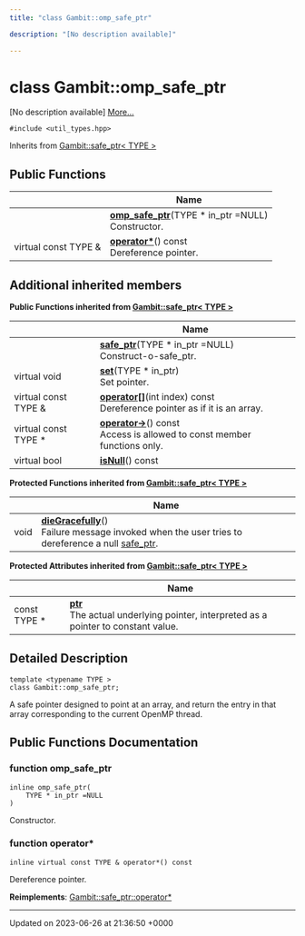 ```yaml
---
title: "class Gambit::omp_safe_ptr"

description: "[No description available]"

---
```


# class Gambit::omp_safe_ptr



[No description available] [More...](#detailed-description)


`#include <util_types.hpp>`

Inherits from [Gambit::safe_ptr< TYPE >](/documentation/code/classes/classgambit_1_1safe__ptr/)

## Public Functions

|                | Name           |
| -------------- | -------------- |
| | **[omp_safe_ptr](/documentation/code/classes/classgambit_1_1omp__safe__ptr/#function-omp-safe-ptr)**(TYPE * in_ptr =NULL)<br>Constructor.  |
| virtual const TYPE & | **[operator*](/documentation/code/classes/classgambit_1_1omp__safe__ptr/#function-operator)**() const<br>Dereference pointer.  |

## Additional inherited members

**Public Functions inherited from [Gambit::safe_ptr< TYPE >](/documentation/code/classes/classgambit_1_1safe__ptr/)**

|                | Name           |
| -------------- | -------------- |
| | **[safe_ptr](/documentation/code/classes/classgambit_1_1safe__ptr/#function-safe-ptr)**(TYPE * in_ptr =NULL)<br>Construct-o-safe_ptr.  |
| virtual void | **[set](/documentation/code/classes/classgambit_1_1safe__ptr/#function-set)**(TYPE * in_ptr)<br>Set pointer.  |
| virtual const TYPE & | **[operator[]](/documentation/code/classes/classgambit_1_1safe__ptr/#function-operator)**(int index) const<br>Dereference pointer as if it is an array.  |
| virtual const TYPE * | **[operator->](/documentation/code/classes/classgambit_1_1safe__ptr/#function-operator)**() const<br>Access is allowed to const member functions only.  |
| virtual bool | **[isNull](/documentation/code/classes/classgambit_1_1safe__ptr/#function-isnull)**() const |

**Protected Functions inherited from [Gambit::safe_ptr< TYPE >](/documentation/code/classes/classgambit_1_1safe__ptr/)**

|                | Name           |
| -------------- | -------------- |
| void | **[dieGracefully](/documentation/code/classes/classgambit_1_1safe__ptr/#function-diegracefully)**()<br>Failure message invoked when the user tries to dereference a null [safe_ptr](/documentation/code/classes/classgambit_1_1safe__ptr/).  |

**Protected Attributes inherited from [Gambit::safe_ptr< TYPE >](/documentation/code/classes/classgambit_1_1safe__ptr/)**

|                | Name           |
| -------------- | -------------- |
| const TYPE * | **[ptr](/documentation/code/classes/classgambit_1_1safe__ptr/#variable-ptr)** <br>The actual underlying pointer, interpreted as a pointer to constant value.  |


## Detailed Description

```
template <typename TYPE >
class Gambit::omp_safe_ptr;
```


A safe pointer designed to point at an array, and return the entry in that array corresponding to the current OpenMP thread. 

## Public Functions Documentation

### function omp_safe_ptr

```
inline omp_safe_ptr(
    TYPE * in_ptr =NULL
)
```

Constructor. 

### function operator*

```
inline virtual const TYPE & operator*() const
```

Dereference pointer. 

**Reimplements**: [Gambit::safe_ptr::operator*](/documentation/code/classes/classgambit_1_1safe__ptr/#function-operator)


-------------------------------

Updated on 2023-06-26 at 21:36:50 +0000